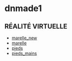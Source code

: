 # dnmade1
## RÉALITÉ VIRTUELLE
* [marelle_new](./marelle/marelle_new.html)  
* [marelle](./marelle/marelle.html)  
* [pieds](./marelle/marelle_pieds.html)  
* [pieds_mains](./marelle/marelle_pieds-mains.html)  
